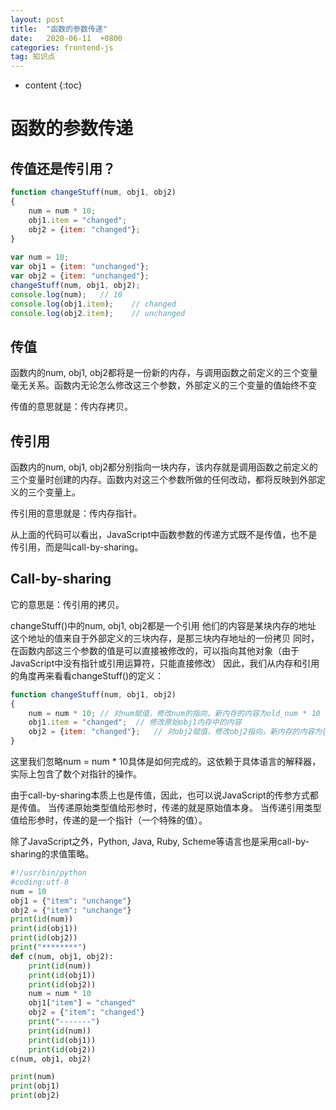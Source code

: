 ```yaml
---
layout: post
title:  "函数的参数传递"
date:   2020-06-11  +0800
categories: frontend-js
tag: 知识点
---
```


* content
{:toc}


# 函数的参数传递
## 传值还是传引用？

``` js
function changeStuff(num, obj1, obj2)
{
    num = num * 10;
    obj1.item = "changed";
    obj2 = {item: "changed"};
}
 
var num = 10;
var obj1 = {item: "unchanged"};
var obj2 = {item: "unchanged"};
changeStuff(num, obj1, obj2);
console.log(num);   // 10
console.log(obj1.item);    // changed
console.log(obj2.item);    // unchanged
```

## 传值
函数内的num, obj1, obj2都将是一份新的内存，与调用函数之前定义的三个变量毫无关系。函数内无论怎么修改这三个参数，外部定义的三个变量的值始终不变

传值的意思就是：传内存拷贝。

## 传引用
函数内的num, obj1, obj2都分别指向一块内存，该内存就是调用函数之前定义的三个变量时创建的内存。函数内对这三个参数所做的任何改动，都将反映到外部定义的三个变量上。

传引用的意思就是：传内存指针。

从上面的代码可以看出，JavaScript中函数参数的传递方式既不是传值，也不是传引用，而是叫call-by-sharing。

## Call-by-sharing

它的意思是：传引用的拷贝。

changeStuff()中的num, obj1, obj2都是一个引用
他们的内容是某块内存的地址
这个地址的值来自于外部定义的三块内存，是那三块内存地址的一份拷贝
同时，在函数内部这三个参数的值是可以直接被修改的，可以指向其他对象（由于JavaScript中没有指针或引用运算符，只能直接修改）
因此，我们从内存和引用的角度再来看看changeStuff()的定义：
``` js
function changeStuff(num, obj1, obj2)
{
    num = num * 10; // 对num赋值，修改num的指向，新内存的内容为old_num * 10
    obj1.item = "changed";  // 修改原始obj1内存中的内容
    obj2 = {item: "changed"};   // 对obj2赋值，修改obj2指向，新内存的内容为{item: "changed"}
}
```
这里我们忽略num = num * 10具体是如何完成的。这依赖于具体语言的解释器，实际上包含了数个对指针的操作。

由于call-by-sharing本质上也是传值，因此，也可以说JavaScript的传参方式都是传值。
当传递原始类型值给形参时，传递的就是原始值本身。
当传递引用类型值给形参时，传递的是一个指针（一个特殊的值）。

除了JavaScript之外，Python, Java, Ruby, Scheme等语言也是采用call-by-sharing的求值策略。
``` python
#!/usr/bin/python
#coding:utf-8
num = 10
obj1 = {"item": "unchange"}
obj2 = {"item": "unchange"}
print(id(num))
print(id(obj1))
print(id(obj2))
print("********")
def c(num, obj1, obj2):
    print(id(num))
    print(id(obj1))
    print(id(obj2))
    num = num * 10
    obj1["item"] = "changed"
    obj2 = {"item": "changed"}
    print("-------")
    print(id(num))
    print(id(obj1))
    print(id(obj2))
c(num, obj1, obj2)

print(num)
print(obj1)
print(obj2)
```
